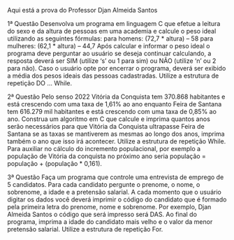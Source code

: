 Aqui está a prova do Professor Djan Almeida Santos

1ª Questão Desenvolva um programa em linguagem C que efetue a leitura do sexo e da
altura de pessoas em uma academia e calcule o peso ideal utilizando as seguintes fórmulas:
para homens: (72,7 * altura) – 58
para mulheres: (62,1 * altura) – 44,7
Após calcular e informar o peso ideal o programa deve perguntar ao usuário se deseja
continuar calculando, a resposta deverá ser SIM (utilize ‘s’ ou 1 para sim) ou NÃO (utilize ‘n’
ou 2 para não). Caso o usuário opte por encerrar o programa, deverá ser exibido a média
dos pesos ideais das pessoas cadastradas. Utilize a estrutura de repetição DO ... While.

2ª Questão Pelo senso 2022 Vitória da Conquista tem 370.868 habitantes e está crescendo
com uma taxa de 1,61% ao ano enquanto Feira de Santana tem 616.279 mil habitantes e
está crescendo com uma taxa de 0,85% ao ano. Construa um algoritmo em C que calcule e
imprima quantos anos serão necessários para que Vitória da Conquista ultrapasse Feira de
Santana se as taxas se mantiverem as mesmas ao longo dos anos, imprima também o ano
que isso irá acontecer. Utilize a estrutura de repetição While. Para auxiliar no cálculo do
incremento populacional, por exemplo a população de Vitória da conquista no próximo ano
seria população = população + (população * 0,161).

3ª Questão Faça um programa que controle uma entrevista de emprego de 5 candidatos.
Para cada candidato pergunte o prenome, o nome, o sobrenome, a idade e a pretensão
salarial. A cada momento que o usuário digitar os dados você deverá imprimir o código do
candidato que é formado pela primeira letra do prenome, nome e sobrenome. Por exemplo,
Djan Almeida Santos o código que será impresso será DAS. Ao final do programa, imprima
a idade do candidato mais velho e o valor da menor pretensão salarial. Utilize a estrutura de
repetição For.
